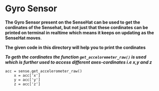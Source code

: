 # Gyro Sensor

**The Gyro Sensor present on the SenseHat can be used to get the cordinates of the Sensehat, but not just that these cordinates can be printed on terminal in realtime which means it keeps on updating as the SenseHat moves**.

**The given code in this directory will help you to print the cordinates**

***To geth the cordinates the function ```get_acceloremeter_raw()``` is used which is further used to access different axes-cordinates i.e x,y and z***
```
acc = sense.get_accelerometer_raw()
    x = acc['x']
    y = acc['y']
    z = acc['z']
```